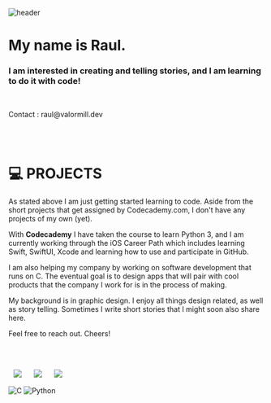 
<!---
This code was built by copying the code of user @rriver, simply because I liked her organization and use of cool details and emojis, as well as the cool title screen. 
However, the code was done with HTML, and I am supposed to learn Markdown. Thus, there is a combination of Markdown and HTML.
If it looks like I don't know what I am doing, you are correct. 
I am learning. 11/03/22
--->

![header](https://capsule-render.vercel.app/api?type=rect&color=gradient&customColorList=0,2,2,5,30&height=300&section=header&text=Hello%20!%20&fontSize=70)
</br>

# My name is Raul.
### I am interested in creating and telling stories, and I am learning to do it with code!

</br>

<p align="left">Contact : raul@valormill.dev</p></br>


</br>
<h1>💻 PROJECTS</h1>

As stated above I am just getting started learning to code. 
Aside from the short projects that get assigned by Codecademy.com, I don't have any projects of my own (yet).

With **Codecademy** I have taken the course to learn Python 3, and I am currently working through the iOS Career Path which includes learning Swift, SwiftUI, Xcode and learning how to use and participate in GitHub.

I am also helping my company by working on software development that runs on C. The eventual goal is to design apps that will
pair with cool products that the company I work for is in the process of making.

My background is in graphic design. I enjoy all things design related, as well as story telling. 
Sometimes I write short stories that I might soon also share here.

Feel free to reach out.
Cheers!</br>

<br></br>
<p align="left">
<img src="https://img.shields.io/badge/Swift-D22128?style=for-the-badge&logo=Swift&logoColor=white" style="height : auto; margin-left : 10px; margin-right : 10px;"/>
<img src="https://img.shields.io/badge/Xcode-FF9900?style=for-the-badge&logo=Xcode&logoColor=white" style="height : auto; margin-left : 10px; margin-right : 10px;"/>
<img src="https://img.shields.io/badge/SwiftUI-FF9900?style=for-the-badge&logo=SwiftUI&logoColor=white" style="height : auto; margin-left : 10px; margin-right : 10px;"/></p>

![C](https://img.shields.io/badge/c-%2300599C.svg?style=for-the-badge&logo=c&logoColor=white)
![Python](https://img.shields.io/badge/python-3670A0?style=for-the-badge&logo=python&logoColor=ffdd54)

<br></br>
